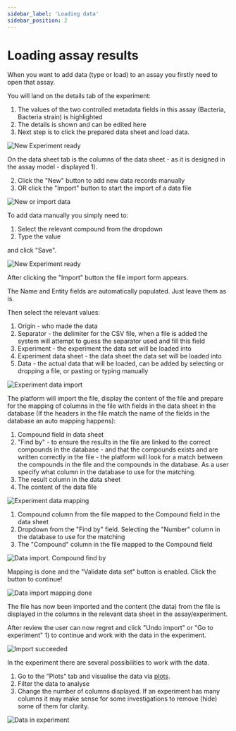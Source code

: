 ```yaml
---
sidebar_label: 'Loading data'
sidebar_position: 2
---
```


# Loading assay results

When you want to add data (type or load) to an assay you firstly need to open that assay.

You will land on the details tab of the experiment:

1) The values of the two controlled metadata fields in this assay (Bacteria, Bacteria strain) is highlighted
2) The details is shown and can be edited here
3) Next step is to click the prepared data sheet and load data.

![New Experiment ready](./assets/experiment_new_done.png)

On the data sheet tab is the columns of the data sheet - as it is designed in the assay model - displayed 1).

2) Click the "New" button to add new data records manually
3) OR click the "Import" button to start the import of a data file

![New or import data](./assets/experiment_new_data.png)

To add data manually you simply need to:

1) Select the relevant compound from the dropdown
2) Type the value

and click "Save".

![New Experiment ready](./assets/experiment_new_data_add.png)

After clicking the "Import" button the file import form appears.

The Name and Entity fields are automatically populated. Just leave them as is.

Then select the relevant values:

1) Origin - who made the data
2) Separator - the delimiter for the CSV file, when a file is added the system will attempt to guess the separator used and fill this field
3) Experiment - the experiment the data set will be loaded into
4) Experiment data sheet - the data sheet the data set will be loaded into
5) Data - the actual data that will be loaded, can be added by selecting or dropping a file, or pasting or typing manually

![Experiment data import](./assets/experiment_new_data_import.png)

The platform will import the file, display the content of the file and prepare for the mapping of columns in the file with fields in the data sheet in the database (If the headers in the file match the name of the fields in the database an auto mapping happens):

1) Compound field in data sheet
2) "Find by" - to ensure the results in the file are linked to the correct compounds in the database - and that the compounds exists and are written correctly in the file - the platform will look for a match between the compounds in the file and the compounds in the database. As a user specify what column in the database to use for the matching.
3) The result column in the data sheet
4) The content of the data file

![Experiment data mapping](./assets/experiment_new_data_import_mapping.png)

1) Compound column from the file mapped to the Compound field in the data sheet
2) Dropdown from the "Find by" field. Selecting the "Number" column in the database to use for the matching
3) The "Compound" column in the file mapped to the Compound field


![Data import. Compound find by](./assets/experiment_new_data_import_mapping2.png)

Mapping is done and the "Validate data set" button is enabled. Click the button to continue!


![Data import mapping done](./assets/experiment_new_data_import_mapping_done.png)

The file has now been imported and the content (the data) from the file is displayed in the columns in the relevant data sheet in the assay/experiment.

After review the user can now regret and click "Undo import" or "Go to experiment" 1) to continue and work with the data in the experiment.

![Import succeeded](./assets/experiment_new_data_import_succeeded.png)

In the experiment there are several possibilities to work with the data.

1) Go to the "Plots" tab and visualise the data via [plots](./plots.md).
2) Filter the data to analyse
3) Change the number of columns displayed. If an experiment has many columns it may make sense for some investigations to remove (hide) some of them for clarity.


![Data in experiment](./assets/experiment_new_data_imported.png)
